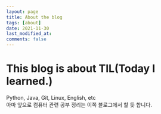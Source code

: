 ```yaml
---
layout: page
title: About the blog
tags: [about]
date: 2021-11-30
last_modified_at: 
comments: false
---
```


# This blog is about TIL(Today I learned.)
Python, Java, Git, Linux, English, etc  
아마 앞으로 컴퓨터 관련 공부 정리는 이쪽 블로그에서 할 듯 합니다.  